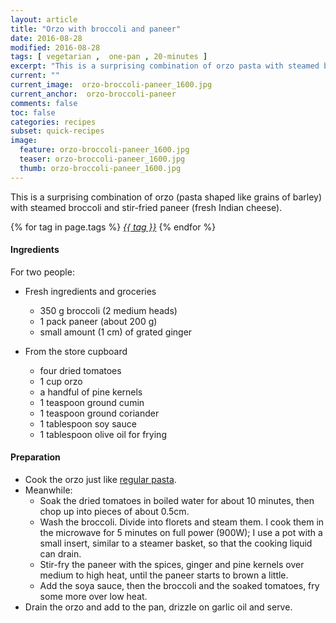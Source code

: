 ```yaml
---
layout: article
title: "Orzo with broccoli and paneer"
date: 2016-08-28
modified: 2016-08-28
tags: [ vegetarian ,  one-pan , 20-minutes ]
excerpt: "This is a surprising combination of orzo pasta with steamed broccoli and stir-fried paneer."
current: ""
current_image:  orzo-broccoli-paneer_1600.jpg
current_anchor:  orzo-broccoli-paneer
comments: false
toc: false
categories: recipes
subset: quick-recipes
image:
  feature: orzo-broccoli-paneer_1600.jpg
  teaser: orzo-broccoli-paneer_1600.jpg
  thumb: orzo-broccoli-paneer_1600.jpg
---
```


This is a surprising combination of orzo (pasta shaped like grains of barley) with steamed broccoli and stir-fried paneer (fresh Indian cheese).

{% for tag in page.tags %}&nbsp;<a class="post-tag" href="{{ site.url}}/tags/#{{ tag }}">_{{ tag }}_</a>&nbsp;{% endfor %}

#### Ingredients

For two people:

- Fresh ingredients and groceries
    - 350 g broccoli (2 medium heads)
    - 1 pack paneer (about 200 g)
    - small amount (1 cm) of grated ginger

- From the store cupboard
  - four dried tomatoes
  - 1 cup orzo
  - a handful of pine kernels
  - 1 teaspoon ground cumin 	
  - 1 teaspoon ground coriander
  - 1 tablespoon soy sauce
  - 1 tablespoon olive oil for frying
 	
#### Preparation

- Cook the orzo just like <a href="{{ site.url }}/basics/#toc2">regular pasta</a>.    
- Meanwhile:
  - Soak the dried tomatoes in boiled water for about 10 minutes, then chop up into pieces of about 0.5cm.
  - Wash the broccoli. Divide into florets and steam them. I cook them in the microwave for 5 minutes on full power (900W); I use a pot with a small insert, similar to a steamer basket, so that the cooking liquid can drain.
  - Stir-fry the paneer with the spices, ginger and pine kernels over medium to high heat, until the paneer starts to brown a little.
  - Add the soya sauce, then the broccoli and the soaked tomatoes, fry some more over low heat.
- Drain the orzo and add to the pan, drizzle on garlic oil and serve.
